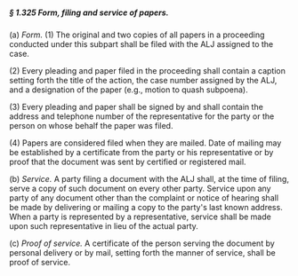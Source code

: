 ##### § 1.325 Form, filing and service of papers. #####

(a) *Form.* (1) The original and two copies of all papers in a proceeding conducted under this subpart shall be filed with the ALJ assigned to the case.

(2) Every pleading and paper filed in the proceeding shall contain a caption setting forth the title of the action, the case number assigned by the ALJ, and a designation of the paper (e.g., motion to quash subpoena).

(3) Every pleading and paper shall be signed by and shall contain the address and telephone number of the representative for the party or the person on whose behalf the paper was filed.

(4) Papers are considered filed when they are mailed. Date of mailing may be established by a certificate from the party or his representative or by proof that the document was sent by certified or registered mail.

(b) *Service.* A party filing a document with the ALJ shall, at the time of filing, serve a copy of such document on every other party. Service upon any party of any document other than the complaint or notice of hearing shall be made by delivering or mailing a copy to the party's last known address. When a party is represented by a representative, service shall be made upon such representative in lieu of the actual party.

(c) *Proof of service.* A certificate of the person serving the document by personal delivery or by mail, setting forth the manner of service, shall be proof of service.